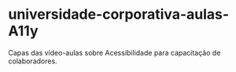 # universidade-corporativa-aulas-A11y
Capas das vídeo-aulas sobre Acessibilidade para capacitação de colaboradores.
